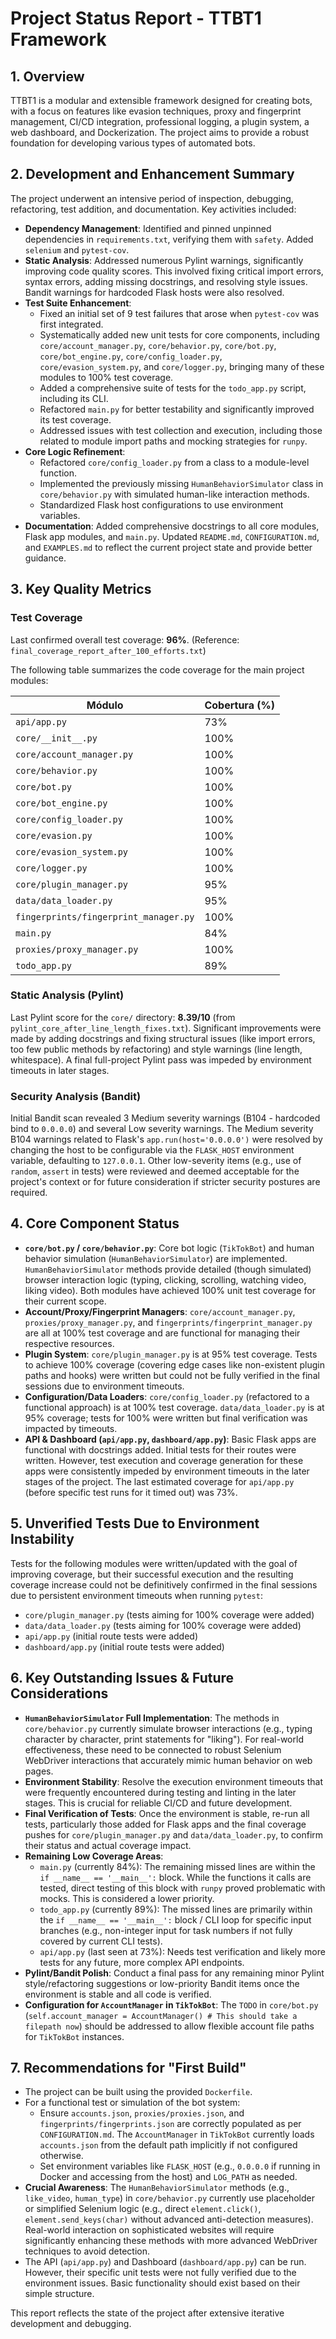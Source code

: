 # Project Status Report - TTBT1 Framework

## 1. Overview

TTBT1 is a modular and extensible framework designed for creating bots, with a focus on features like evasion techniques, proxy and fingerprint management, CI/CD integration, professional logging, a plugin system, a web dashboard, and Dockerization. The project aims to provide a robust foundation for developing various types of automated bots.

## 2. Development and Enhancement Summary

The project underwent an intensive period of inspection, debugging, refactoring, test addition, and documentation. Key activities included:
-   **Dependency Management**: Identified and pinned unpinned dependencies in `requirements.txt`, verifying them with `safety`. Added `selenium` and `pytest-cov`.
-   **Static Analysis**: Addressed numerous Pylint warnings, significantly improving code quality scores. This involved fixing critical import errors, syntax errors, adding missing docstrings, and resolving style issues. Bandit warnings for hardcoded Flask hosts were also resolved.
-   **Test Suite Enhancement**:
    -   Fixed an initial set of 9 test failures that arose when `pytest-cov` was first integrated.
    -   Systematically added new unit tests for core components, including `core/account_manager.py`, `core/behavior.py`, `core/bot.py`, `core/bot_engine.py`, `core/config_loader.py`, `core/evasion_system.py`, and `core/logger.py`, bringing many of these modules to 100% test coverage.
    -   Added a comprehensive suite of tests for the `todo_app.py` script, including its CLI.
    -   Refactored `main.py` for better testability and significantly improved its test coverage.
    -   Addressed issues with test collection and execution, including those related to module import paths and mocking strategies for `runpy`.
-   **Core Logic Refinement**:
    -   Refactored `core/config_loader.py` from a class to a module-level function.
    -   Implemented the previously missing `HumanBehaviorSimulator` class in `core/behavior.py` with simulated human-like interaction methods.
    -   Standardized Flask host configurations to use environment variables.
-   **Documentation**: Added comprehensive docstrings to all core modules, Flask app modules, and `main.py`. Updated `README.md`, `CONFIGURATION.md`, and `EXAMPLES.md` to reflect the current project state and provide better guidance.

## 3. Key Quality Metrics

### Test Coverage
Last confirmed overall test coverage: **96%**.
(Reference: `final_coverage_report_after_100_efforts.txt`)

The following table summarizes the code coverage for the main project modules:

| Módulo                              | Cobertura (%) |
|-------------------------------------|---------------|
| `api/app.py`                        | 73%           |
| `core/__init__.py`                  | 100%          |
| `core/account_manager.py`           | 100%          |
| `core/behavior.py`                  | 100%          |
| `core/bot.py`                       | 100%          |
| `core/bot_engine.py`                | 100%          |
| `core/config_loader.py`             | 100%          |
| `core/evasion.py`                   | 100%          |
| `core/evasion_system.py`            | 100%          |
| `core/logger.py`                    | 100%          |
| `core/plugin_manager.py`            | 95%           |
| `data/data_loader.py`               | 95%           |
| `fingerprints/fingerprint_manager.py` | 100%          |
| `main.py`                           | 84%           |
| `proxies/proxy_manager.py`          | 100%          |
| `todo_app.py`                       | 89%           |

### Static Analysis (Pylint)
Last Pylint score for the `core/` directory: **8.39/10** (from `pylint_core_after_line_length_fixes.txt`).
Significant improvements were made by adding docstrings and fixing structural issues (like import errors, too few public methods by refactoring) and style warnings (line length, whitespace). A final full-project Pylint pass was impeded by environment timeouts in later stages.

### Security Analysis (Bandit)
Initial Bandit scan revealed 3 Medium severity warnings (B104 - hardcoded bind to `0.0.0.0`) and several Low severity warnings. The Medium severity B104 warnings related to Flask's `app.run(host='0.0.0.0')` were resolved by changing the host to be configurable via the `FLASK_HOST` environment variable, defaulting to `127.0.0.1`. Other low-severity items (e.g., use of `random`, `assert` in tests) were reviewed and deemed acceptable for the project's context or for future consideration if stricter security postures are required.

## 4. Core Component Status

-   **`core/bot.py` / `core/behavior.py`**: Core bot logic (`TikTokBot`) and human behavior simulation (`HumanBehaviorSimulator`) are implemented. `HumanBehaviorSimulator` methods provide detailed (though simulated) browser interaction logic (typing, clicking, scrolling, watching video, liking video). Both modules have achieved 100% unit test coverage for their current scope.
-   **Account/Proxy/Fingerprint Managers**: `core/account_manager.py`, `proxies/proxy_manager.py`, and `fingerprints/fingerprint_manager.py` are all at 100% test coverage and are functional for managing their respective resources.
-   **Plugin System**: `core/plugin_manager.py` is at 95% test coverage. Tests to achieve 100% coverage (covering edge cases like non-existent plugin paths and hooks) were written but could not be fully verified in the final sessions due to environment timeouts.
-   **Configuration/Data Loaders**: `core/config_loader.py` (refactored to a functional approach) is at 100% test coverage. `data/data_loader.py` is at 95% coverage; tests for 100% were written but final verification was impacted by timeouts.
-   **API & Dashboard (`api/app.py`, `dashboard/app.py`)**: Basic Flask apps are functional with docstrings added. Initial tests for their routes were written. However, test execution and coverage generation for these apps were consistently impeded by environment timeouts in the later stages of the project. The last estimated coverage for `api/app.py` (before specific test runs for it timed out) was 73%.

## 5. Unverified Tests Due to Environment Instability

Tests for the following modules were written/updated with the goal of improving coverage, but their successful execution and the resulting coverage increase could not be definitively confirmed in the final sessions due to persistent environment timeouts when running `pytest`:
-   `core/plugin_manager.py` (tests aiming for 100% coverage were added)
-   `data/data_loader.py` (tests aiming for 100% coverage were added)
-   `api/app.py` (initial route tests were added)
-   `dashboard/app.py` (initial route tests were added)

## 6. Key Outstanding Issues & Future Considerations

-   **`HumanBehaviorSimulator` Full Implementation**: The methods in `core/behavior.py` currently simulate browser interactions (e.g., typing character by character, print statements for "liking"). For real-world effectiveness, these need to be connected to robust Selenium WebDriver interactions that accurately mimic human behavior on web pages.
-   **Environment Stability**: Resolve the execution environment timeouts that were frequently encountered during testing and linting in the later stages. This is crucial for reliable CI/CD and future development.
-   **Final Verification of Tests**: Once the environment is stable, re-run all tests, particularly those added for Flask apps and the final coverage pushes for `core/plugin_manager.py` and `data/data_loader.py`, to confirm their status and actual coverage impact.
-   **Remaining Low Coverage Areas**:
    -   `main.py` (currently 84%): The remaining missed lines are within the `if __name__ == '__main__':` block. While the functions it calls are tested, direct testing of this block with `runpy` proved problematic with mocks. This is considered a lower priority.
    -   `todo_app.py` (currently 89%): The missed lines are primarily within the `if __name__ == '__main__':` block / CLI loop for specific input branches (e.g., non-integer input for task numbers if not fully covered by current CLI tests).
    -   `api/app.py` (last seen at 73%): Needs test verification and likely more tests for any future, more complex API endpoints.
-   **Pylint/Bandit Polish**: Conduct a final pass for any remaining minor Pylint style/refactoring suggestions or low-priority Bandit items once the environment is stable and all code is verified.
-   **Configuration for `AccountManager` in `TikTokBot`**: The `TODO` in `core/bot.py` (`self.account_manager = AccountManager() # This should take a filepath now`) should be addressed to allow flexible account file paths for `TikTokBot` instances.

## 7. Recommendations for "First Build"

-   The project can be built using the provided `Dockerfile`.
-   For a functional test or simulation of the bot system:
    -   Ensure `accounts.json`, `proxies/proxies.json`, and `fingerprints/fingerprints.json` are correctly populated as per `CONFIGURATION.md`. The `AccountManager` in `TikTokBot` currently loads `accounts.json` from the default path implicitly if not configured otherwise.
    -   Set environment variables like `FLASK_HOST` (e.g., `0.0.0.0` if running in Docker and accessing from the host) and `LOG_PATH` as needed.
-   **Crucial Awareness**: The `HumanBehaviorSimulator` methods (e.g., `like_video`, `human_type`) in `core/behavior.py` currently use placeholder or simplified Selenium logic (e.g., direct `element.click()`, `element.send_keys(char)` without advanced anti-detection measures). Real-world interaction on sophisticated websites will require significantly enhancing these methods with more advanced WebDriver techniques to avoid detection.
-   The API (`api/app.py`) and Dashboard (`dashboard/app.py`) can be run. However, their specific unit tests were not fully verified due to the environment issues. Basic functionality should exist based on their simple structure.

This report reflects the state of the project after extensive iterative development and debugging.
